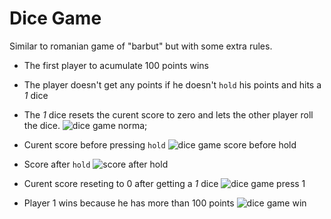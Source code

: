 # Dice Game
Similar to romanian game of "barbut" but with some extra rules.
- The first player to acumulate 100 points wins 
- The player doesn't get any points if he doesn't `hold` his points and hits a *1* dice 
- The *1* dice resets the curent score to zero and lets the other player roll the dice. 
![dice game norma;](https://user-images.githubusercontent.com/94912205/151709135-73f264db-7810-406b-9698-d594514b96b9.PNG)

- Curent score before pressing `hold`
![dice game score before hold](https://user-images.githubusercontent.com/94912205/151709155-a0a5526c-9694-4a1a-8496-58fc7f63cd6e.PNG)

- Score after `hold`
![score after hold](https://user-images.githubusercontent.com/94912205/151709164-45e1f973-f6d4-4df4-ae20-0c2f0002c61f.PNG)

- Curent score reseting to 0 after getting a *1* dice 
![dice game press 1](https://user-images.githubusercontent.com/94912205/151709186-d05911ba-79ab-4403-b619-ddd32f1901b1.gif)

- Player 1 wins because he has more than 100 points 
![dice game win](https://user-images.githubusercontent.com/94912205/151709216-6167bd9f-db30-4a1e-8aa3-a6e1d65bd664.PNG)
